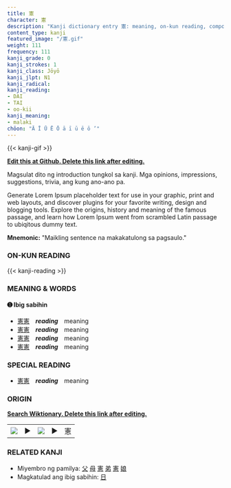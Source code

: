 ```yaml
---
title: 憲
character: 憲
description: "Kanji dictionary entry 憲: meaning, on-kun reading, compounds, origin, related kanji"
content_type: kanji
featured_image: "/憲.gif"
weight: 111
frequency: 111
kanji_grade: 0
kanji_strokes: 1
kanji_class: Jōyō
kanji_jlpt: N1
kanji_radical: 
kanji_reading: 
- DAI
- TAI
- oo-kii
kanji_meaning:
- malaki
chōon: "Ā Ī Ū Ē Ō ā ī ū ē ō ’"
---
```

[//]: # (Don't edit the line below. Kanji animated GIF code is automatically generated.)
{{< kanji-gif >}}

[//]: # (Edit below this line.)

**[Edit this at Github. Delete this link after editing.](https://github.com/tim0g/tim/tree/main/content/kanji/憲/index.md)**

Magsulat dito ng introduction tungkol sa kanji. Mga opinions, impressions, suggestions, trivia, ang kung ano-ano pa.

Generate Lorem Ipsum placeholder text for use in your graphic, print and web layouts, and discover plugins for your favorite writing, design and blogging tools. Explore the origins, history and meaning of the famous passage, and learn how Lorem Ipsum went from scrambled Latin passage to ubiqitous dummy text.
 
**Mnemonic:** "Maikling sentence na makakatulong sa pagsaulo."

### ON-KUN READING

[//]: # (Don't edit the line below. ON-KUN READING code is automatically generated.)
{{< kanji-reading >}}

### MEANING & WORDS

#### ➊ **Ibig sabihin**
  - [憲](../憲)[憲](../憲)　***reading***　meaning
  - [憲](../憲)[憲](../憲)　***reading***　meaning
  - [憲](../憲)[憲](../憲)　***reading***　meaning
  - [憲](../憲)[憲](../憲)　***reading***　meaning

### SPECIAL READING
  - [憲](../憲)[憲](../憲)　***reading***　meaning

### ORIGIN

**[Search Wiktionary. Delete this link after editing.](https://wiktionary.org/wiki/憲)**
<table class="kanji-table"><tr><td>
<img src="60px-憲-bronze.svg.png">
</td><td>▶</td><td>
<img src="60px-憲-oracle.svg.png">
</td><td>▶</td>
<td class="kanji-origin">憲</td>
</tr></table>

### RELATED KANJI
- Miyembro ng pamilya: [父](../父) [母](../母) [憲](../憲) [弟](../弟) [憲](../憲) [娘](../娘)
- Magkatulad ang ibig sabihin: [日](../日)
